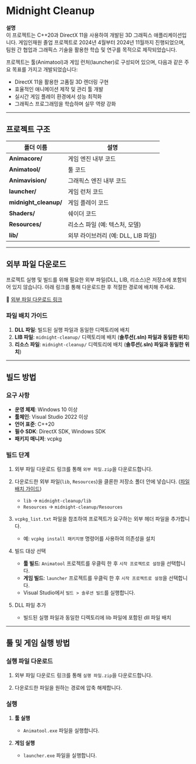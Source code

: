 # Midnight Cleanup

**설명**  
이 프로젝트는 C++20과 DirectX 11을 사용하여 개발된 3D 그래픽스 애플리케이션입니다.
게임인재원 졸업 프로젝트로 2024년 4월부터 2024년 11월까지 진행되었으며, 팀원 간 협업과 그래픽스 기술을 활용한 학습 및 연구를 목적으로 제작되었습니다.

프로젝트는 툴(Animatool)과 게임 런처(launcher)로 구성되어 있으며, 다음과 같은 주요 목표를 가지고 개발되었습니다:

- DirectX 11을 활용한 고품질 3D 렌더링 구현
- 효율적인 애니메이션 제작 및 관리 툴 개발
- 실시간 게임 플레이 환경에서 성능 최적화
- 그래픽스 프로그래밍을 학습하며 실무 역량 강화

---

## 프로젝트 구조

| 폴더 이름            | 설명                              |
|----------------------|------------------------------------|
| **Animacore/**       | 게임 엔진 내부 코드               |
| **Animatool/**       | 툴 코드                            |
| **Animavision/**     | 그래픽스 엔진 내부 코드           |
| **launcher/**        | 게임 런처 코드                     |
| **midnight_cleanup/**| 게임 플레이 코드                   |
| **Shaders/**         | 쉐이더 코드                        |
| **Resources/**       | 리소스 파일 (예: 텍스처, 모델)     |
| **lib/**             | 외부 라이브러리 (예: DLL, LIB 파일) |
---

## 외부 파일 다운로드

프로젝트 실행 및 빌드를 위해 필요한 외부 파일(DLL, LIB, 리소스)은 저장소에 포함되어 있지 않습니다. 아래 링크를 통해 다운로드한 후 적절한 경로에 배치해 주세요.

🔗 [외부 파일 다운로드 링크](http://naver.me/xhzusCaQ)

### 파일 배치 가이드
1. **DLL 파일**: 빌드된 실행 파일과 동일한 디렉토리에 배치
2. **LIB 파일**: `midnight-cleanup/` 디렉토리에 배치 (**솔루션(.sln) 파일과 동일한 위치**)
3. **리소스 파일**: `midnight-cleanup/` 디렉토리에 배치 (**솔루션(.sln) 파일과 동일한 위치**)

---

## 빌드 방법

### 요구 사항
- **운영 체제**: Windows 10 이상
- **툴체인**: Visual Studio 2022 이상
- **언어 표준**: C++20
- **필수 SDK**: DirectX SDK, Windows SDK
- **패키지 매니저**: vcpkg

### 빌드 단계
1. 외부 파일 다운로드 링크를 통해 `외부 파일.zip`을 다운로드합니다.

2. 다운로드한 외부 파일(`lib`, `Resources`)을 클론한 저장소 폴더 안에 넣습니다. ([파일 배치 가이드](#파일-배치-가이드))
   - `lib` -> `midnight-cleanup/lib`
   - `Resources` -> `midnight-cleanup/Resources`

3. `vcpkg_list.txt` 파일을 참조하여 프로젝트가 요구하는 외부 헤더 파일을 추가합니다.  
   - 예: `vcpkg install 패키지명` 명령어를 사용하여 의존성을 설치

4. 빌드 대상 선택
   - **툴 빌드**: `Animatool` 프로젝트를 우클릭 한 후 `시작 프로젝트로 설정`을 선택합니다.  
   - **게임 빌드**: `launcher` 프로젝트를 우클릭 한 후 `시작 프로젝트로 설정`을 선택합니다.  
   - Visual Studio에서 `빌드 > 솔루션 빌드`를 실행합니다.

5. DLL 파일 추가
   -  빌드된 실행 파일과 동일한 디렉토리에 lib 파일에 포함된 dll 파일 배치

   

---

## 툴 및 게임 실행 방법

### 실행 파일 다운로드
1. 외부 파일 다운로드 링크를 통해 `실행 파일.zip`을 다운로드합니다.

2. 다운로드한 파일을 원하는 경로에 압축 해제합니다.

### 실행
1. **툴 실행**  
   - `Animatool.exe` 파일을 실행합니다.

2. **게임 실행**  
   - `launcher.exe` 파일을 실행합니다.
